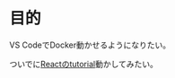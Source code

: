 # 目的
VS CodeでDocker動かせるようになりたい。

ついでに[Reactのtutorial](https://ja.react.dev/learn/tutorial-tic-tac-toe)動かしてみたい。
